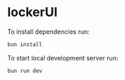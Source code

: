 # lockerUI

To install dependencies run:

```bash
bun install
```

To start local development server run:

```bash
bun run dev
```
